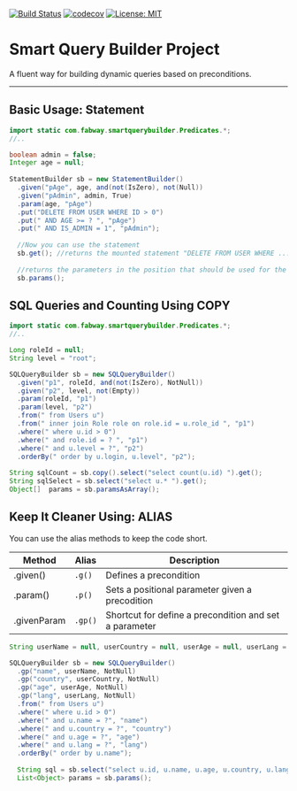 [![Build Status](https://travis-ci.org/fabricioepa/smartquerybuilder.svg?branch=master)](https://travis-ci.org/fabricioepa/smartquerybuilder)
[![codecov](https://codecov.io/gh/fabricioepa/smartquerybuilder/branch/master/graph/badge.svg)](https://codecov.io/gh/fabricioepa/smartquerybuilder)
[![License: MIT](https://img.shields.io/badge/License-MIT-yellow.svg)](https://opensource.org/licenses/MIT)


# Smart Query Builder Project

A fluent way for building dynamic queries based on preconditions.

---

## Basic Usage: Statement

```java
import static com.fabway.smartquerybuilder.Predicates.*;
//..

boolean admin = false;
Integer age = null;
  
StatementBuilder sb = new StatementBuilder()
  .given("pAge", age, and(not(IsZero), not(Null))
  .given("pAdmin", admin, True)
  .param(age, "pAge")
  .put("DELETE FROM USER WHERE ID > 0")
  .put(" AND AGE >= ? ", "pAge")
  .put(" AND IS_ADMIN = 1", "pAdmin");
  
  //Now you can use the statement
  sb.get(); //returns the mounted statement "DELETE FROM USER WHERE ... "
  
  //returns the parameters in the position that should be used for the built statement
  sb.params();
 ```
 
 ## SQL Queries and Counting Using COPY
```java
import static com.fabway.smartquerybuilder.Predicates.*;
//..

Long roleId = null;
String level = "root";

SQLQueryBuilder sb = new SQLQueryBuilder()
  .given("p1", roleId, and(not(IsZero), NotNull))
  .given("p2", level, not(Empty))
  .param(roleId, "p1")
  .param(level, "p2")
  .from(" from Users u")
  .from(" inner join Role role on role.id = u.role_id ", "p1")
  .where(" where u.id > 0")
  .where(" and role.id = ? ", "p1")
  .where(" and u.level = ?", "p2")
  .orderBy(" order by u.login, u.level", "p2");
 
String sqlCount = sb.copy().select("select count(u.id) ").get();
String sqlSelect = sb.select("select u.* ").get();
Object[]  params = sb.paramsAsArray();
 ```
 
## Keep It Cleaner Using: ALIAS

You can use the alias methods to keep the code short.

Method  | Alias | Description
---       | --- | ---
.given() | `.g()` | Defines a precondition
.param() | `.p()` | Sets a positional parameter given a precodition
.givenParam | `.gp()` | Shortcut for define a precondition and set a parameter

```java
String userName = null, userCountry = null, userAge = null, userLang = null;

SQLQueryBuilder sb = new SQLQueryBuilder()
  .gp("name", userName, NotNull)
  .gp("country", userCountry, NotNull)
  .gp("age", userAge, NotNull)
  .gp("lang", userLang, NotNull)
  .from(" from Users u")
  .where(" where u.id > 0")
  .where(" and u.name = ?", "name")
  .where(" and u.country = ?", "country")
  .where(" and u.age = ?", "age")
  .where(" and u.lang = ?", "lang")
  .orderBy(" order by u.name");
  
  String sql = sb.select("select u.id, u.name, u.age, u.country, u.lang").get();
  List<Object> params = sb.params();
```
